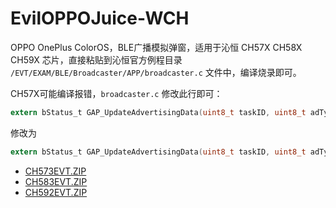 # EvilOPPOJuice-WCH

OPPO OnePlus ColorOS，BLE广播模拟弹窗，适用于沁恒 CH57X CH58X CH59X 芯片，直接粘贴到沁恒官方例程目录 `/EVT/EXAM/BLE/Broadcaster/APP/broadcaster.c` 文件中，编译烧录即可。

CH57X可能编译报错，`broadcaster.c` 修改此行即可：
```c
extern bStatus_t GAP_UpdateAdvertisingData(uint8_t taskID, uint8_t adType, uint16_t dataLen, uint8_t* pAdvertData);
```
修改为
```c
extern bStatus_t GAP_UpdateAdvertisingData(uint8_t taskID, uint8_t adType, uint8_t dataLen, uint8_t* pAdvertData);
```

* [CH573EVT.ZIP](https://www.wch.cn/downloads/CH573EVT_ZIP.html)
* [CH583EVT.ZIP](https://www.wch.cn/downloads/CH583EVT_ZIP.html)
* [CH592EVT.ZIP](https://www.wch.cn/downloads/CH592EVT_ZIP.html)
